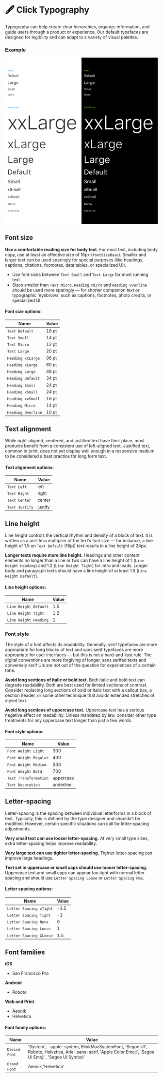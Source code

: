 # 🖋 Click Typography

Typography can help create clear hierarchies, organize information, and guide users through a product or experience. Our default typefaces are designed for legibility and can adapt to a variety of visual palettes.

### Example

![Example of Annotated Click Typography](/typography.png)

## Font size

**Use a comfortable reading size for body text.** For most text, including body copy, use at least an effective size of 16px (`fontSizeBase`). Smaller and larger text can be used sparingly for special purposes (like headings, captions, citations, footnotes, data tables, or specialized UI).

- Use font sizes between `Text Small` and `Text Large` for most running text.
- Sizes smaller than `Text Micro`, `Heading Micro` and `Heading Overline` should be used more sparingly — for shorter companion text or typographic 'eyebrows' such as captions, footnotes, photo credits, or specialized UI.

#### **Font size options:**

| Name               | Value |
| ------------------ | ----- |
| `Text Default`     | 16 pt |
| `Text Small`       | 14 pt |
| `Text Micro`       | 12 pt |
| `Text Large`       | 20 pt |
| `Heading xxLarge`  | 96 pt |
| `Heading xLarge`   | 60 pt |
| `Heading Large`    | 48 pt |
| `Heading Default`  | 34 pt |
| `Heading Small`    | 24 pt |
| `Heading xSmall`   | 24 pt |
| `Heading xxSmall`  | 16 pt |
| `Heading Micro`    | 14 pt |
| `Heading Overline` | 10 pt |

## Text alignment

While right-aligned, centered, and justified text have their place, most products benefit from a consistent use of left-aligned text. Justified text, common in print, does not yet display well enough in a responsive medium to be considered a best practice for long form text.

#### **Text alignment options:**

| Name           | Value   |
| -------------- | ------- |
| `Text Left`    | left    |
| `Text Right`   | right   |
| `Text Center`  | center  |
| `Text Justify` | justify |

## Line height

Line height controls the vertical rhythm and density of a block of text. It is written as a unit-less multiplier of the text’s font size — for instance, a line height of 1.5 on `Text Default` (16pt) text results in a line height of 24px.

**Longer texts require more line height.** Headings and other content elements no longer than a line or two can have a line height of 1 (`Line Height Heading`) and 1.2 (`Line Height Tight`) for intro and leads. Longer body and paragraph texts should have a line height of at least 1.5 (`Line Height Default`).

#### **Line height options:**

| Name                  | Value |
| --------------------- | ----- |
| `Line Height Default` | 1.5   |
| `Line Height Tight`   | 1.2   |
| `Line Height Heading` | 1     |

### Font style

The style of a font affects its readability. Generally, serif typefaces are more appropriate for long blocks of text and sans serif typefaces are more appropriate for user interfaces — but this is not a hard-and-fast rule. The digital conventions are more forgiving of longer, sans serifed texts and conversely serif UIs are not out of the question for experiences of a certain tone.

**Avoid long sections of italic or bold text.** Both italic and bold text can degrade readability. Both are best used for limited sections of contrast. Consider replacing long sections of bold or italic text with a callout box, a section header, or some other technique that avoids extended stretches of styled text.

**Avoid long sections of uppercase text.** Uppercase text has a serious negative effect on readability. Unless mandated by law, consider other type treatments for any uppercase text longer than just a few words.

#### **Font style options:**

| Name                  | Value     |
| --------------------- | --------- |
| `Font Weight Light`   | 300       |
| `Font Weight Regular` | 400       |
| `Font Weight Medium`  | 500       |
| `Font Weight Bold`    | 700       |
| `Text Transformation` | uppercase |
| `Text Decoration`     | underline |

## Letter-spacing

Letter-spacing is the spacing between individual letterforms in a block of text. Typically, this is defined by the type designer and shouldn’t be modified. However, certain specific situations can call for letter-spacing adjustments.

**Very small text can use looser letter-spacing.** At very small type sizes, extra letter-spacing helps improve readability.

**Very large text can use tighter letter-spacing.** Tighter letter-spacing can improve large headings.

**Text set in uppercase or small caps should use looser letter-spacing.** Uppercase text and small caps can appear too tight with normal letter-spacing and should use `Letter Spacing Loose` or `Letter Spacing Max`.

#### **Letter spacing options:**

| Name                    | Value |
| ----------------------- | ----- |
| `Letter Spacing xTight` | -1.5  |
| `Letter Spacing Tight`  | -1    |
| `Letter Spacing None`   | 0     |
| `Letter Spacing Loose`  | 1     |
| `Letter Spacing XLoose` | 1.5   |

## Font families

**iOS**

- San Francisco Pro

**Android**

- Roboto

**Web and Print**

- Aeonik
- Helvetica

#### **Font family options:**

| Name          | Value                                                                                                                                                   |
| ------------- | ------------------------------------------------------------------------------------------------------------------------------------------------------- |
| `Device Font` | 'System', -apple-system, BlinkMacSystemFont, 'Segoe UI', Roboto, Helvetica, Arial, sans-serif, 'Apple Color Emoji', 'Segoe UI Emoji', 'Segoe UI Symbol' |
| `Brand Font`  | Aeonik,'Helvetica'                                                                                                                                      |
